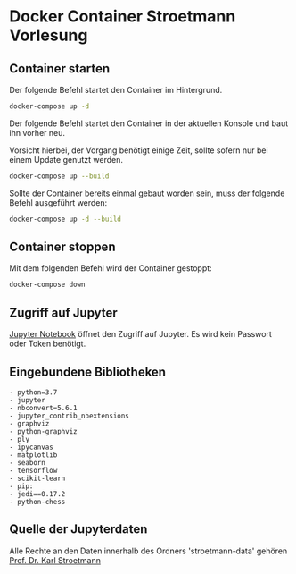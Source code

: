 # Docker Container Stroetmann Vorlesung

## Container starten

Der folgende Befehl startet den Container im Hintergrund.

```bash
docker-compose up -d
```

Der folgende Befehl startet den Container in der aktuellen Konsole und baut ihn vorher neu.

Vorsicht hierbei, der Vorgang benötigt einige Zeit, sollte sofern nur bei einem Update genutzt werden.
```bash
docker-compose up --build
```

Sollte der Container bereits einmal gebaut worden sein, muss der folgende Befehl ausgeführt werden:

```bash
docker-compose up -d --build
```

## Container stoppen

Mit dem folgenden Befehl wird der Container gestoppt:

```bash
docker-compose down
```

## Zugriff auf Jupyter

[Jupyter Notebook](localhost:8888) öffnet den Zugriff auf Jupyter. Es wird kein Passwort oder Token benötigt.

## Eingebundene Bibliotheken

```text
- python=3.7
- jupyter
- nbconvert=5.6.1
- jupyter_contrib_nbextensions
- graphviz
- python-graphviz
- ply
- ipycanvas
- matplotlib
- seaborn
- tensorflow
- scikit-learn
- pip:
- jedi==0.17.2
- python-chess
```

## Quelle der Jupyterdaten

Alle Rechte an den Daten innerhalb des Ordners 'stroetmann-data' gehören [Prof. Dr. Karl Stroetmann](https://github.com/karlstroetmann/)
